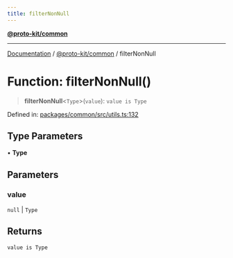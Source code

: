```yaml
---
title: filterNonNull
---
```


[**@proto-kit/common**](../README.md)

***

[Documentation](../../../README.md) / [@proto-kit/common](../README.md) / filterNonNull

# Function: filterNonNull()

> **filterNonNull**\<`Type`\>(`value`): `value is Type`

Defined in: [packages/common/src/utils.ts:132](https://github.com/proto-kit/framework/blob/b953c754e500c62f01fbbd6d09adfb2f5577269d/packages/common/src/utils.ts#L132)

## Type Parameters

• **Type**

## Parameters

### value

`null` | `Type`

## Returns

`value is Type`
